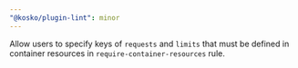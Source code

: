 ```yaml
---
"@kosko/plugin-lint": minor
---
```


Allow users to specify keys of `requests` and `limits` that must be defined in container resources in `require-container-resources` rule.
